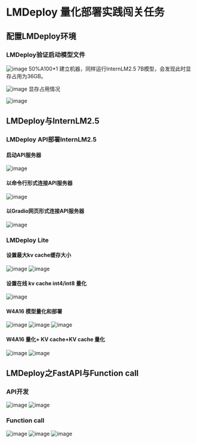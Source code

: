 # LMDeploy 量化部署实践闯关任务
## 配置LMDeploy环境
### LMDeploy验证启动模型文件
![image](https://github.com/user-attachments/assets/06a188e1-1722-4c9e-a393-3b5b2db390c3)
50%A100*1 建立机器，同样运行InternLM2.5 7B模型，会发现此时显存占用为36GB。

![image](https://github.com/user-attachments/assets/60f5de20-38f3-424d-97e7-3e445c225436)
显存占用情况

![image](https://github.com/user-attachments/assets/a434aa20-9371-4072-809e-ca52566e864b)
## LMDeploy与InternLM2.5
### LMDeploy API部署InternLM2.5
#### 启动API服务器
![image](https://github.com/user-attachments/assets/695662d3-1bcc-487a-a58d-c54d08c509b8)

#### 以命令行形式连接API服务器
![image](https://github.com/user-attachments/assets/9679f6f5-efb6-41e0-b400-3e499fd98923)

#### 以Gradio网页形式连接API服务器
![image](https://github.com/user-attachments/assets/9ba968dd-790b-4922-b6c2-4cbaa4b72fa4)

### LMDeploy Lite
#### 设置最大kv cache缓存大小
![image](https://github.com/user-attachments/assets/63e452a2-bac0-4684-af98-8a08dcea5a93)
![image](https://github.com/user-attachments/assets/875ba2e8-2bc0-443b-ba14-d4c0a8959b72)

#### 设置在线 kv cache int4/int8 量化
![image](https://github.com/user-attachments/assets/7100e170-573f-4f72-a548-15858e7fed95)
#### W4A16 模型量化和部署
![image](https://github.com/user-attachments/assets/6bb6dcad-b70f-4484-a2a4-38286f245bb3)
![image](https://github.com/user-attachments/assets/3756ea07-6d8b-40fe-a742-9e546978d653)
![image](https://github.com/user-attachments/assets/aabeb670-5e9b-4890-8a98-8a4a4793f34a)
#### W4A16 量化+ KV cache+KV cache 量化
![image](https://github.com/user-attachments/assets/30c8e339-eaa0-46d0-94c6-3bb36d1baf1d)
![image](https://github.com/user-attachments/assets/c00e64c7-53fd-48c8-bf1a-2b8f86c5e334)
## LMDeploy之FastAPI与Function call
### API开发
![image](https://github.com/user-attachments/assets/f585ef65-9a09-4add-a2c7-7b4e9c5cafb4)
![image](https://github.com/user-attachments/assets/76a60ce0-6003-4c6a-a833-b742b8b33c1a)
### Function call
![image](https://github.com/user-attachments/assets/e351b518-5d2d-4749-8695-9d0e040ccf04)
![image](https://github.com/user-attachments/assets/1d828a5f-d974-4eb3-bfea-4454b1f75b3b)
![image](https://github.com/user-attachments/assets/a40bbb6b-5079-44a1-a6b6-1142a299cbe4)





